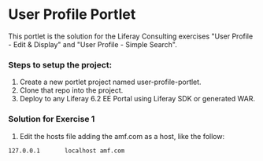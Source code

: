 User Profile Portlet
================================

This portlet is the solution for the Liferay Consulting exercises "User Profile - Edit & Display" and "User Profile - Simple Search".

### Steps to setup the project:

1. Create a new portlet project named user-profile-portlet.
2. Clone that repo into the project.
3. Deploy to any Liferay 6.2 EE Portal using Liferay SDK or generated WAR.

### Solution for Exercise 1

1. Edit the hosts file adding the amf.com as a host, like the follow:
```
127.0.0.1       localhost amf.com
```

